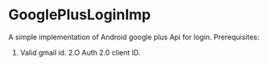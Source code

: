 # GooglePlusLoginImp
A simple implementation of Android google plus Api for login.
Prerequisites:
1. Valid gmail id.
2.O Auth 2.0 client ID.
